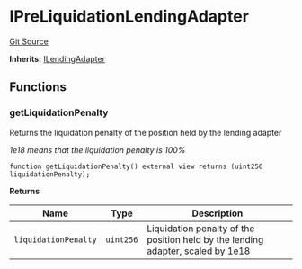 # IPreLiquidationLendingAdapter
[Git Source](https://github.com/seamless-protocol/ilm-v2/blob/ca7af3bd8afb6a515c334e2f448f621a379dc94e/src/interfaces/IPreLiquidationLendingAdapter.sol)

**Inherits:**
[ILendingAdapter](/src/interfaces/ILendingAdapter.sol/interface.ILendingAdapter.md)


## Functions
### getLiquidationPenalty

Returns the liquidation penalty of the position held by the lending adapter

*1e18 means that the liquidation penalty is 100%*


```solidity
function getLiquidationPenalty() external view returns (uint256 liquidationPenalty);
```
**Returns**

|Name|Type|Description|
|----|----|-----------|
|`liquidationPenalty`|`uint256`|Liquidation penalty of the position held by the lending adapter, scaled by 1e18|


